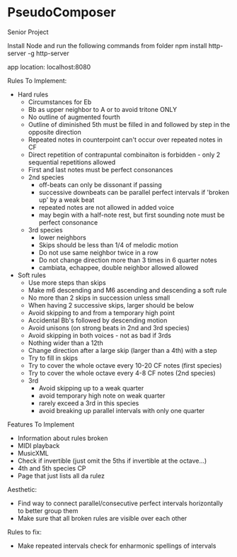 # PseudoComposer
Senior Project

Install Node and run the following commands from folder
	npm install http-server -g
	http-server


app location: localhost:8080

Rules To Implement:
* Hard rules
	* Circumstances for Eb
	* Bb as upper neighbor to A or to avoid tritone ONLY
	* No outline of augmented fourth
	* Outline of diminished 5th must be filled in and followed by step in the opposite direction
	* Repeated notes in counterpoint can't occur over repeated notes in CF
	* Direct repetition of contrapuntal combinaiton is forbidden - only 2 sequential repetitions allowed
	* First and last notes must be perfect consonances
	* 2nd species
		* off-beats can only be dissonant if passing
		* successive downbeats can be parallel perfect intervals if 'broken up' by a weak beat
		* repeated notes are not allowed in added voice
		* may begin with a half-note rest, but first sounding note must be perfect consonance
	* 3rd species
		* lower neighbors
		* Skips should be less than 1/4 of melodic motion
		* Do not use same neighbor twice in a row
		* Do not change direction more than 3 times in 6 quarter notes
		* cambiata, echappee, double neighbor allowed allowed
* Soft rules
	* Use more steps than skips
	* Make m6 descending and M6 ascending and descending a soft rule
	* No more than 2 skips in succession unless small
	* When having 2 successive skips, larger should be below
	* Avoid skipping to and from a temporary high point
	* Accidental Bb's followed by descending motion
	* Avoid unisons (on strong beats in 2nd and 3rd species)
	* Avoid skipping in both voices - not as bad if 3rds
	* Nothing wider than a 12th
	* Change direction after a large skip (larger than a 4th) with a step
	* Try to fill in skips
	* Try to cover the whole octave every 10-20 CF notes (first species)
	* Try to cover the whole octave every 4-8 CF notes (2nd species)
	* 3rd
		* Avoid skipping up to a weak quarter
		* avoid temporary high note on weak quarter
		* rarely exceed a 3rd in this species
		* avoid breaking up parallel intervals with only one quarter

Features To Implement
* Information about rules broken
* MIDI playback
* MusicXML
* Check if invertible (just omit the 5ths if invertible at the octave...)
* 4th and 5th species CP
* Page that just lists all da rulez

Aesthetic:
* Find way to connect parallel/consecutive perfect intervals horizontally to better group them
* Make sure that all broken rules are visible over each other

Rules to fix:
* Make repeated intervals check for enharmonic spellings of intervals